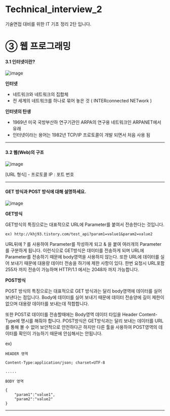 # Technical_interview_2

기술면접 대비를 위한 IT 기초 정리 2탄 입니다.

# ➂ 웹 프로그래밍

#### <b>3.1 인터넷이란?</b>

![image](https://user-images.githubusercontent.com/93306939/170177180-d83fac26-d632-4863-87dc-e33994861dba.png)

**인터넷**  
 - 네트워크와 네트워크의 집합체
 - 전 세계의 네트워크를 하나로 묶어 놓은 것
 ( INTERconnected NETwork )
 
**인터넷의 탄생**  
 - 1969년 미국 국방부산하 연구기관인 ARPA의 연구용 네트워크인 ARPANET에서 유래
 - 인터넷이라는 용어는 1982년 TCP/IP 프로토콜이 개발 되면서 처음 사용 됨

------

#### <b>3.2 웹(Web)의 구조</b>

![image](https://user-images.githubusercontent.com/93306939/170805903-835cb8c3-1bc2-4799-a3ee-cd7cd85f31b1.png)

[URL 형식] - 프로토콜 IP : 포트 번호

------

#### <b>GET 방식과 POST 방식에 대해 설명하세요.</b>

![image](https://user-images.githubusercontent.com/93306939/170805968-98065ac1-2506-4bd4-a975-08b823c2f316.png)

**GET방식**

GET방식의 특징으로는 대표적으로 URL에 Parameter를 붙여서 전송한다는 것입니다.

```
ex) http://khj93.tistory.com/test_api?param1=value1&param2=value2
```

URL뒤에  ?  를 사용하여 Parameter를 작성하게 되고  &  을 붙여 여러개의 Parameter를 구분하게 됩니다.
이런식으로 GET방식은 데이터를 전송하게 되며 URL에 Parameter를 전송하기 때문에 body영역을 사용하지 않는다.
또한 URL에 데이터를 실어 보내기 때문에 대용량 데이터 전송을 하기에 제한 사항이 있다.
한번 요청시 URL포함 255자 까지 전송이 가능하며 HTTP/1.1 에서는 2048자 까지 가능합니다.

**POST방식**

POST 방식의 특징으로는 대표적으로 GET 방식과는 달리 body영역에 데이터를 실어 보낸다는 점입니다. Body에 데이터를 실어 보내기 때문에 데이터 전송양에 길이 제한이 없으며 대용량 데이터를 보내는데 적합합니다.

또한 POST로 데이터를 전송할때에는 Body영역 데이터 타입을 Header Content-Type에 명시를 해줘야 합니다. POST방식은 GET방식과는 달리 보내는 데이터를 URL를 통해 볼 수 없어 보안적으로 안전하다곤 하지만 다른 툴을 사용하여 POST영역의 데이터를 확인이 가능하기 때문에 안심해서는 안됩니다.

ex)
```
HEADER 영역  

Content-Type:application/json; charset=UTF-8

.....

BODY 영역

{
	"param1":"value1",
	"param2":"value2"
}
```
------
